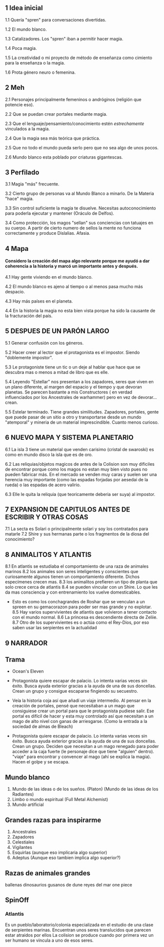 ## 1 Idea inicial

1.1 Quería "spren" para conversaciones divertidas.

1.2 El mundo blanco.

1.3 Catalizadores. Los "spren" iban a permitir hacer magia.

1.4 Poca magia.

1.5 La creatividad o mi proyecto de método de enseñanza como cimiento para la enseñanza o la magia.

1.6 Prota género neuro o femenina.


## 2 Meh

2.1 Personajes principalmente femeninos o andróginos (religión que potencie eso).

2.2 Que se puedan crear portales mediante magia.

2.3 Que el lenguaje/pensamiento/conocimiento estén *estrechamente* vinculados a la magia.

2.4 Que la magia sea más teórica que práctica.

2.5 Que no todo el mundo pueda serlo pero que no sea algo de unos pocos.

2.6 Mundo blanco esta poblado por criaturas gigantescas.


## 3 Perfilado

3.1 Magia "más" frecuente.

3.2 Cierto grupo de personas va al Mundo Blanco a minarlo. De la Materia "hace" magia.

3.3 Sin control suficiente la magia te disuelve. Necesitas autoconocimiento para poderla ejecutar y mantener (Oráculo de Delfos).

3.4 Como protección, los magos "sellan" sus conciencias con tatuajes en su cuerpo. A partir de cierto numero de sellos la mente no funciona correctamente y produce Dislalias. Afasia.


## 4 Mapa
#### Considero la creación del mapa algo relevante porque me ayudó a dar coherencia a la historia y marcó un importante antes y después.

4.1 Hay gente viviendo en el mundo blanco.

4.2 El mundo blanco es ajeno al tiempo o al menos pasa mucho más despacio.

4.3 Hay más países en el planeta.

4.4 En la historia la magia no esta bien vista porque ha sido la causante de la fracturación del país.

## 5 DESPUES DE UN PARÓN LARGO

5.1 Generar confusión con los géneros.

5.2 Hacer creer al lector que el protagonista es el impostor. Siendo "doblemente impostor".

5.3 Le protagoniste tiene un tic o un deje al hablar que hace que se descubra mas o menos a mitad de libro que es elle.

5.4 Leyendo "Estellar" nos presentan a los zapadores, seres que viven en un plano diferente, al margen del espacio y el tiempo y que devoran planetas. Se parecen bastante a mis Constructores ( en verdad influenciados por los Ancestrales de warhammer) pero en vez de devorar... crean.

5.5 Estelar terminado. Tiene grandes similitudes. Zapadores, portales, gente que puede pasar de un sitio a otro y transportarse desde un mundo "atemporal" y mineria de un material imprescindible. Cuanto menos curioso.

## 6 NUEVO MAPA Y SISTEMA PLANETARIO

6.1 La isla 3 tiene un material que venden carisimo (cristal de swaroski) es como en mundo disco la isla que es de oro.

6.2 Las reliquias/objetos magicos de antes de la Colision son muy dificiles de encontrar porque como los magos no estan muy bien visto pues no pueden fabricar más. En el mercado se venden muy caras y suelen ser una herencia muy importante (como las espadas forjadas por aesedai de la rueda) o las espadas de acero valirio.

6.3 Elle le quita la reliquia (que teoricamente deberia ser suya) al impostor.

## 7 EXPANSION DE CAPITULOS ANTES DE ESCRIBIR Y OTRAS COSAS
7.1 La secta es Solari o principalmente solari y soy los contratados para matarle
7.2 Shire y sus hermanas parte o los fragmentos de la diosa del conocimiento?

## 8 ANIMALITOS Y ATLANTIS
8.1 En atlantis se estudiaba el comportamiento de una raza de animales marinos
8.2 los animales son seres inteligentes y conscientes que curiosamente algunos tienen un comportamiento diferente. Dichos especímenes crecen mas.
8.3 los animalitos prefieren un tipo de planta que solo crece cerca de atlantis
8.4 se pueden vincular con un Shire. Lo que les da mas consciencia y con entrenamiento los vuelve domesticables.
- Esto es como los conchagrandes de Roshar que se venculan a un spreen en su gemacorazon para poder ser mas grande y no explotar.
8.5 Hay varios supervivientes de atlantis que volvieron a tener contacto con el mundo normal.
8.6 La princesa es descendiente directa de Zeliie.
8.7 Otro de los supervivientes es o actúa como el Rey-Dios, por eso saben usar las serpientes en la actualidad

## 9 NARRADOR

## Trama
- Ocean's Eleven

- Protagonista quiere escapar de palacio. Lo intenta varias veces sin éxito. Busca ayuda exterior gracias a la ayuda de una de sus doncellas. Crean un grupo y consigue escaparse fingiendo su secuestro.

- Veía la historia coja así que añadí un viaje intermedio. Al pensar en la creación de portales, pensé que necesitaban a un mago que consiguiese crear un portal para que le protagonista pudiese salir. Ese portal es difícil de hacer y esta muy controlado así que necesitan a un mago de alto nivel con ganas de arriesgarse. (Como la entrada a la sociedad de almas de Bleach)

- Protagonista quiere escapar de palacio. Lo intenta varias veces sin éxito. Busca ayuda exterior gracias a la ayuda de una de sus doncellas. Crean un grupo. Deciden que necesitan a un mago renegado para poder acceder a la caja fuerte (le personaje dice que tiene "alguien" dentro). "viaje" para encontrar y convencer al mago (ahí se explica la magia). Hacen el golpe y se escapa.

## Mundo blanco
1. Mundo de las ideas o de los sueños. (Platon) (Mundo de las ideas de los Radiantes)
2. Limbo o mundo espiritual (Full Metal Alchemist)
3. Mundo artificial

## Grandes razas para inspirarme
1. Ancestrales
2. Zapadores
3. Celestiales
4. Vigilantes
5. Esquirlas (aunque eso implicaria algo superior)
6. Adeptus (Aunque eso tambien implica algo superior?)

## Razas de animales grandes
ballenas
dinosaurios
gusanos de dune
reyes del mar one piece

## SpinOff
### Atlantis
Es un pueblo/laboratorio/colonia especializada en el estudio de una clase de serpientes marinas.
Encuentran unos seres translucidos que parecen estar atraidos por ellos
La colision se produce cuando por primera vez un ser humano se vincula a uno de esos seres.

